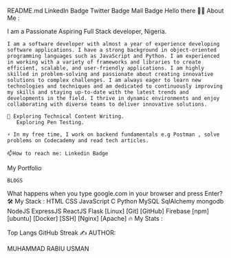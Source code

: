 README.md
LinkedIn Badge Twitter Badge Mail Badge
Hello there
👨‍💻 About Me :

I am a Passionate Aspiring Full Stack developer, Nigeria.

    I am a software developer with almost a year of experience developing software applications. I have a strong background in object-oriented programming languages such as JavaScript and Python. I am experienced in working with a variety of frameworks and libraries to create efficient, scalable, and user-friendly applications. I am highly skilled in problem-solving and passionate about creating innovative solutions to complex challenges. I am always eager to learn new technologies and techniques and am dedicated to continuously improving my skills and staying up-to-date with the latest trends and developments in the field. I thrive in dynamic environments and enjoy collaborating with diverse teams to deliver innovative solutions.

    🌱 Exploring Technical Content Writing.
       Exploring Pen Testing.

    ⚡ In my free time, I work on backend fundamentals e.g Postman , solve problems on Codecademy and read tech articles.

    📫How to reach me: Linkedin Badge

My Portfolio

    BLOGS

What happens when you type google.com in your browser and press Enter?
🛠️ My Stack :
HTML  CSS  JavaScript  C  Python  MySQL  SqlAlchemy  mongodb  NodeJS  ExpressJS  ReactJS  Flask  [Linux] [Git] [GitHub] Firebase  [npm] [ubuntu] [Docker] [SSH] [Nginx] [Apache]
🔥 My Stats :

Top Langs
GitHub Streak
✍️ AUTHOR:

MUHAMMAD RABIU USMAN

